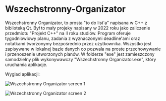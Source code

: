 # Wszechstronny-Organizator
Wszechstronny Organizator, to prosta "to do list'a" napisana w C++ z biblioteką Qt.
Był to mały projeky napisany w 2022 roku jako zaliczenie przedmiotu "Projekt C++" na II roku studiów.
Program oferuje tygodniowiowy planu, zadania z wyznaczonymi deadline'ami oraz notatkami tworzonymy bezpośrednio przez użytkownika.
Wszystko jest zapisywane w lokalnej bazie danych co pozwala na proste przechowywanie i przenoszenie utworzonych planów.
W folderze "exe" jest zamieszczony samodzielny plik wykonywawczy "Wszechstronny Organizator.exe", który uruchamia aplikacje. 

Wyglad aplikacji:

![Wszechstronny Organizator screen 1](https://github.com/MarcinLangsam/Wszechstronny-Organizator/assets/127155913/e8037181-8ee9-47ca-a2ee-1a5b648963cf)

![Wszechstronny Organizator screen 2](https://github.com/MarcinLangsam/Wszechstronny-Organizator/assets/127155913/95a144d5-123a-4fae-a393-38ae71a39c81)
